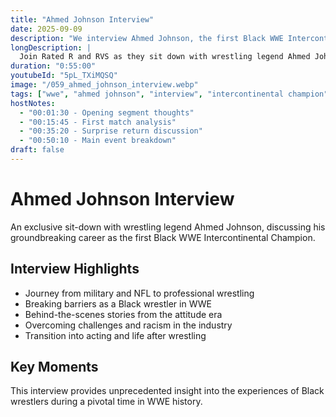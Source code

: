 ```yaml
---
title: "Ahmed Johnson Interview"
date: 2025-09-09
description: "We interview Ahmed Johnson, the first Black WWE Intercontinental Champion!"
longDescription: |
  Join Rated R and RVS as they sit down with wrestling legend Ahmed Johnson, the first Black WWE Intercontinental Champion! In this exclusive interview, Ahmed opens up about his incredible journey from the military and NFL to becoming a trailblazer in professional wrestling. Hear firsthand accounts of overcoming racism, navigating locker room politics, and breaking barriers as a Black wrestler in the WWE. Ahmed shares never-before-heard backstage stories, career highlights, and his transition into acting. This episode delivers powerful insights into the challenges and triumphs faced by Black wrestlers, all through a Black male perspective. Whether you're a lifelong wrestling fan or new to the sport, you'll enjoy the perfect mix of humor, nostalgia, and real talk.
duration: "0:55:00"
youtubeId: "5pL_TXiMQSQ"
image: "/059_ahmed_johnson_interview.webp"
tags: ["wwe", "ahmed johnson", "interview", "intercontinental champion", "black wrestlers"]
hostNotes:
  - "00:01:30 - Opening segment thoughts"
  - "00:15:45 - First match analysis"
  - "00:35:20 - Surprise return discussion"
  - "00:50:10 - Main event breakdown"
draft: false
---
```


# Ahmed Johnson Interview

An exclusive sit-down with wrestling legend Ahmed Johnson, discussing his groundbreaking career as the first Black WWE Intercontinental Champion.

## Interview Highlights

- Journey from military and NFL to professional wrestling
- Breaking barriers as a Black wrestler in WWE
- Behind-the-scenes stories from the attitude era
- Overcoming challenges and racism in the industry
- Transition into acting and life after wrestling

## Key Moments

This interview provides unprecedented insight into the experiences of Black wrestlers during a pivotal time in WWE history.
